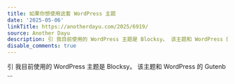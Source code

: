 ```yaml
---
title: 如果你想使用这套 WordPress 主题
date: '2025-05-06'
linkTitle: https://anotherdayu.com/2025/6919/
source: Another Dayu
description: 引 我目前使用的 WordPress 主题是 Blocksy。 该主题和 WordPress 的 Gutenb ...
disable_comments: true
---
```

引 我目前使用的 WordPress 主题是 Blocksy。 该主题和 WordPress 的 Gutenb ...